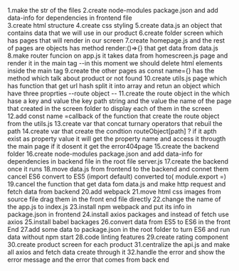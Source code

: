 1.make the str of the files
2.create node-modules package.json and add data-info for dependencies in frontend file  
3.create html structure
4.create css styling
5.create data.js an object that contains data that we will use in our product
6.create folder screen which has pages that will render in our screen
7.create homepage.js and the rest of pages are objects has method render:()=>{}
that get data from data.js
8.make router funcion on app.js it takes data from homescreen.js page and render it in the main tag --in this moment we should delete html elements inside the main tag
9.create the other pages as const name={} has the method which talk about product
or not found
10.create utils.js page which has function that get url hash split it into array
and retun an object which have three proprties --route object --
11.create the route object in the which hase a key and value the key path string
and the value the name of the page that created in the screen folder to display each of them in the screen
12.add const name =callback of the function that create the route object from the utils.js
13.create var that concat turnary operators that rebuil the path
14.create var that create the condtion routeObject[path] ? if it apth exist as property value it will get the property name and access it througth the main page
if it dosent it get the error404page
15.create the backend folder
16.create node-modules package.json and add data-info for dependencies in backend file in the root file server.js
17.create the backend once it runs
18.move data.js from frontend to the backend and connet them cancel ES6 convert to ES5 (import default) converted to( module.export =)
19.cancel the function that get data fom data.js and make http request and
fetch data from backend
20.add webpack
21.move html css images from source file drag them in the front end file directly
22.change the name of the app.js to index.js
23.install npm webpack and put its info in package.json in frontend
24.install axios packages and instead of fetch use axios
25.install babel backages
26.convert data from ES5 to ES6 in the front End
27.add some data to package.json in the root folder to turn ES6 and run data without npm start
28.code linting features
29.create rating component
30.create product screen for each product
31.centralize the api.js and make all axios and fetch data create through it
32.handle the error and show the error message and the error that comes from back end
